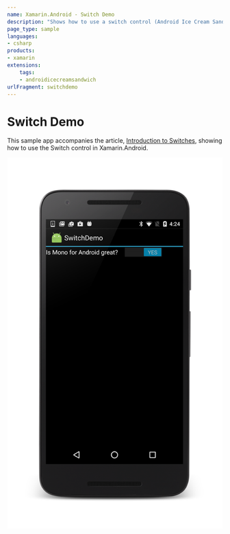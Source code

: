```yaml
---
name: Xamarin.Android - Switch Demo
description: "Shows how to use a switch control (Android Ice Cream Sandwich)"
page_type: sample
languages:
- csharp
products:
- xamarin
extensions:
    tags:
    - androidicecreamsandwich
urlFragment: switchdemo
---
```

# Switch Demo

This sample app accompanies the article,
[Introduction to Switches](https://docs.microsoft.com/xamarin/android/user-interface/controls/switch), showing how to use the Switch control in Xamarin.Android.

![Switch control in an Android app](Screenshots/screenshot.png)
